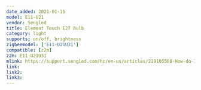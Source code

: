 ```yaml
---
date_added: 2021-01-16
model: E11-U21
vendor: Sengled
title: Element Touch E27 Bulb
category: light
supports: on/off, brightness
zigbeemodel: ['E11-U21U31']
compatible: [z2m]
z2m: E11-U21U31
mlink: https://support.sengled.com/hc/en-us/articles/219105568-How-do-I-set-up-the-Smart-LED-With-Touch-Control-Element-Touch-bulb-onto-my-Sengled-Hub-
link: 
link2: 
link3: 
---
```

